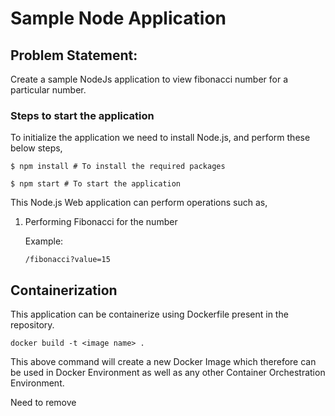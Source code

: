 # Sample Node Application

## Problem Statement:

Create a sample NodeJs application to view fibonacci number for a particular number.

### Steps to start the application

To initialize the application we need to install Node.js, and perform these below steps,

```
$ npm install # To install the required packages

$ npm start # To start the application
```

This Node.js Web application can perform operations such as,


1. Performing Fibonacci for the number

    Example:
    
    ```
   /fibonacci?value=15
    ```

## Containerization

This application can be containerize using Dockerfile present in the repository.

```
docker build -t <image name> .
```

This above command will create a new Docker Image which therefore can be used in Docker Environment as well as any other Container Orchestration Environment.

Need to remove
